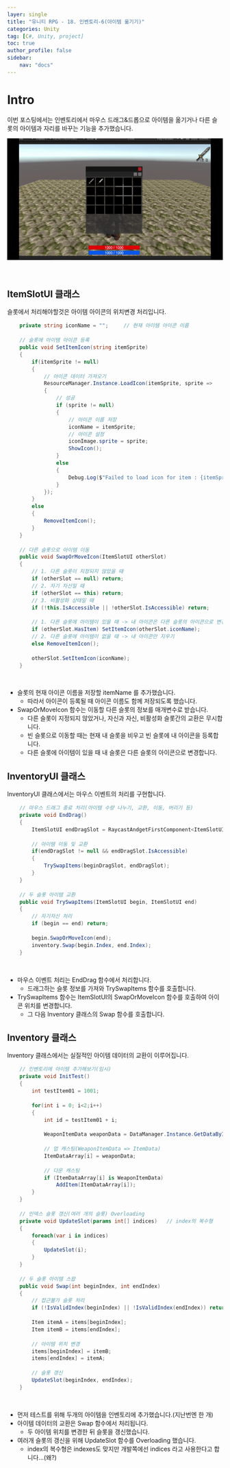 ```yaml
---
layer: single
title: "유니티 RPG - 18. 인벤토리-6(아이템 옮기기)"
categories: Unity
tag: [C#, Unity, project]
toc: true
author_profile: false
sidebar: 
    nav: "docs"
---
```



# Intro

이번 포스팅에서는 인벤토리에서 마우스 드래그&드롭으로 아이템을 옮기거나 다른 슬롯의 아이템과 자리를 바꾸는
기능을 추가했습니다.

![image](/images/2024/2024-12-08/capture_1.gif) 

<br>

## ItemSlotUI 클래스

슬롯에서 처리해야할것은 아이템 아이콘의 위치변경 처리입니다.

```c#
    private string iconName = "";     // 현재 아이템 아이콘 이름

    // 슬롯에 아이템 아이콘 등록
    public void SetItemIcon(string itemSprite)
    {
        if(itemSprite != null)
        {
            // 아이콘 데이터 가져오기
            ResourceManager.Instance.LoadIcon(itemSprite, sprite =>
            {
                // 성공
                if (sprite != null)
                {
                    // 아이콘 이름 저장
                    iconName = itemSprite;
                    // 아이콘 설정
                    iconImage.sprite = sprite;
                    ShowIcon();
                }
                else
                {
                    Debug.Log($"Failed to load icon for item : {itemSprite}");
                }
            });
        }
        else
        {
            RemoveItemIcon();
        }
    }

    // 다른 슬롯으로 아이템 이동
    public void SwapOrMoveIcon(ItemSlotUI otherSlot)
    {
        // 1. 다른 슬롯이 지정되지 않았을 때
        if (otherSlot == null) return;
        // 2. 자기 자신일 때
        if (otherSlot == this) return;
        // 3. 비활성화 상태일 때
        if (!this.IsAccessible || !otherSlot.IsAccessible) return;

        // 1. 다른 슬롯에 아이템이 있을 때 -> 내 아이콘은 다른 슬롯의 아이콘으로 변경
        if (otherSlot.HasItem) SetItemIcon(otherSlot.iconName);
        // 2. 다른 슬롯에 아이템이 없을 때 -> 내 아이콘만 지우기
        else RemoveItemIcon();

        otherSlot.SetItemIcon(iconName);
    }

```

<br>

- 슬롯의 현재 아이콘 이름을 저장할 itemName 를 추가했습니다.
    - 따라서 아이콘이 등록될 때 아이콘 이름도 함께 저장되도록 했습니다.
- SwapOrMoveIcon 함수는 이동할 다른 슬롯의 정보를 매개변수로 받습니다.
    - 다른 슬롯이 지정되지 않았거나, 자신과 자신, 비활성화 슬롯간의 교환은 무시합니다.
    - 빈 슬롯으로 이동할 때는 현재 내 슬롯을 비우고 빈 슬롯에 내 아이콘을 등록합니다.
    - 다른 슬롯에 아이템이 있을 때 내 슬롯은 다른 슬롯의 아이콘으로 변경합니다.

## InventoryUI 클래스

InventoryUI 클래스에서는 마우스 이벤트의 처리를 구현합니다.

```c#
    // 마우스 드래그 종료 처리(아이템 수량 나누기, 교환, 이동, 버리기 등)
    private void EndDrag()
    {
        ItemSlotUI endDragSlot = RaycastAndgetFirstComponent<ItemSlotUI>();

        // 아이템 이동 및 교환
        if(endDragSlot != null && endDragSlot.IsAccessible)
        {
            TrySwapItems(beginDragSlot, endDragSlot);
        }
    }

    // 두 슬롯 아이템 교환
    public void TrySwapItems(ItemSlotUI begin, ItemSlotUI end)
    {
        // 자기자신 처리
        if (begin == end) return;

        begin.SwapOrMoveIcon(end);
        inventory.Swap(begin.Index, end.Index);
    }

```

<br>

- 마우스 이벤트 처리는 EndDrag 함수에서 처리합니다.
    - 드래그하는 슬롯 정보를 가져와 TrySwapItems 함수를 호출합니다.
- TrySwapItems 함수는 ItemSlotUI의 SwapOrMoveIcon 함수를 호출하여 아이콘 위치를 변경합니다.
    - 그 다음 Inventory 클래스의 Swap 함수를 호출합니다.

## Inventory 클래스

Inventory 클래스에서는 실질적인 아이템 데이터의 교환이 이루어집니다.

```c#
    // 인벤토리에 아이템 추가해보기(임시)
    private void InitTest()
    {
        int testItem01 = 1001;

        for(int i = 0; i<2;i++)
        {
            int id = testItem01 + i;

            WeaponItemData weaponData = DataManager.Instance.GetDataById(id);

            // 업 캐스팅(WeaponItemData => ItemData)
            ItemDataArray[i] = weaponData;

            // 다운 캐스팅
            if (ItemDataArray[i] is WeaponItemData)
                AddItem(ItemDataArray[i]);
        }
    }

    // 인덱스 슬롯 갱신(여러 개의 슬롯) Overloading
    private void UpdateSlot(params int[] indices)   // index의 복수형
    {
        foreach(var i in indices)
        {
            UpdateSlot(i);
        }
    }

    // 두 슬롯 아이템 스왑
    public void Swap(int beginIndex, int endIndex)
    {
        // 접근불가 슬롯 처리
        if (!IsValidIndex(beginIndex) || !IsValidIndex(endIndex)) return;

        Item itemA = items[beginIndex];
        Item itemB = items[endIndex];

        // 아이템 위치 변경
        items[beginIndex] = itemB;
        items[endIndex] = itemA;

        // 슬롯 갱신
        UpdateSlot(beginIndex, endIndex);
    }

```

<br>

- 먼저 테스트를 위해 두개의 아이템을 인벤토리에 추가했습니다.(지난번엔 한 개)
- 아이템 데이터의 교환은 Swap 함수에서 처리됩니다.
    - 두 아이템 위치를 변경한 뒤 슬롯을 갱신했습니다.
- 여러개 슬롯의 갱신을 위해 UpdateSlot 함수를 Overloading 했습니다.
    - index의 복수형은 indexes도 맞지만 개발쪽에선 indices 라고 사용한다고 합니다...(왜?)

    